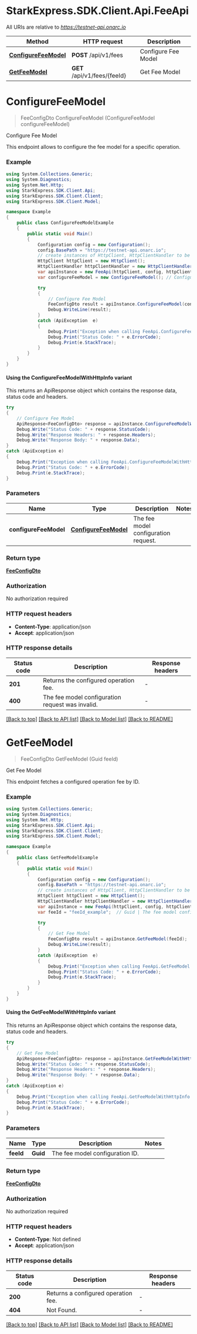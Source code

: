 # StarkExpress.SDK.Client.Api.FeeApi

All URIs are relative to *https://testnet-api.onarc.io*

| Method | HTTP request | Description |
|--------|--------------|-------------|
| [**ConfigureFeeModel**](FeeApi.md#configurefeemodel) | **POST** /api/v1/fees | Configure Fee Model |
| [**GetFeeModel**](FeeApi.md#getfeemodel) | **GET** /api/v1/fees/{feeId} | Get Fee Model |

<a name="configurefeemodel"></a>
# **ConfigureFeeModel**
> FeeConfigDto ConfigureFeeModel (ConfigureFeeModel configureFeeModel)

Configure Fee Model

This endpoint allows to configure the fee model for a specific operation.

### Example
```csharp
using System.Collections.Generic;
using System.Diagnostics;
using System.Net.Http;
using StarkExpress.SDK.Client.Api;
using StarkExpress.SDK.Client.Client;
using StarkExpress.SDK.Client.Model;

namespace Example
{
    public class ConfigureFeeModelExample
    {
        public static void Main()
        {
            Configuration config = new Configuration();
            config.BasePath = "https://testnet-api.onarc.io";
            // create instances of HttpClient, HttpClientHandler to be reused later with different Api classes
            HttpClient httpClient = new HttpClient();
            HttpClientHandler httpClientHandler = new HttpClientHandler();
            var apiInstance = new FeeApi(httpClient, config, httpClientHandler);
            var configureFeeModel = new ConfigureFeeModel(); // ConfigureFeeModel | The fee model configuration request.

            try
            {
                // Configure Fee Model
                FeeConfigDto result = apiInstance.ConfigureFeeModel(configureFeeModel);
                Debug.WriteLine(result);
            }
            catch (ApiException  e)
            {
                Debug.Print("Exception when calling FeeApi.ConfigureFeeModel: " + e.Message);
                Debug.Print("Status Code: " + e.ErrorCode);
                Debug.Print(e.StackTrace);
            }
        }
    }
}
```

#### Using the ConfigureFeeModelWithHttpInfo variant
This returns an ApiResponse object which contains the response data, status code and headers.

```csharp
try
{
    // Configure Fee Model
    ApiResponse<FeeConfigDto> response = apiInstance.ConfigureFeeModelWithHttpInfo(configureFeeModel);
    Debug.Write("Status Code: " + response.StatusCode);
    Debug.Write("Response Headers: " + response.Headers);
    Debug.Write("Response Body: " + response.Data);
}
catch (ApiException e)
{
    Debug.Print("Exception when calling FeeApi.ConfigureFeeModelWithHttpInfo: " + e.Message);
    Debug.Print("Status Code: " + e.ErrorCode);
    Debug.Print(e.StackTrace);
}
```

### Parameters

| Name | Type | Description | Notes |
|------|------|-------------|-------|
| **configureFeeModel** | [**ConfigureFeeModel**](ConfigureFeeModel.md) | The fee model configuration request. |  |

### Return type

[**FeeConfigDto**](FeeConfigDto.md)

### Authorization

No authorization required

### HTTP request headers

 - **Content-Type**: application/json
 - **Accept**: application/json


### HTTP response details
| Status code | Description | Response headers |
|-------------|-------------|------------------|
| **201** | Returns the configured operation fee. |  -  |
| **400** | The fee model configuration request was invalid. |  -  |

[[Back to top]](#) [[Back to API list]](../README.md#documentation-for-api-endpoints) [[Back to Model list]](../README.md#documentation-for-models) [[Back to README]](../README.md)

<a name="getfeemodel"></a>
# **GetFeeModel**
> FeeConfigDto GetFeeModel (Guid feeId)

Get Fee Model

This endpoint fetches a configured operation fee by ID.

### Example
```csharp
using System.Collections.Generic;
using System.Diagnostics;
using System.Net.Http;
using StarkExpress.SDK.Client.Api;
using StarkExpress.SDK.Client.Client;
using StarkExpress.SDK.Client.Model;

namespace Example
{
    public class GetFeeModelExample
    {
        public static void Main()
        {
            Configuration config = new Configuration();
            config.BasePath = "https://testnet-api.onarc.io";
            // create instances of HttpClient, HttpClientHandler to be reused later with different Api classes
            HttpClient httpClient = new HttpClient();
            HttpClientHandler httpClientHandler = new HttpClientHandler();
            var apiInstance = new FeeApi(httpClient, config, httpClientHandler);
            var feeId = "feeId_example";  // Guid | The fee model configuration ID.

            try
            {
                // Get Fee Model
                FeeConfigDto result = apiInstance.GetFeeModel(feeId);
                Debug.WriteLine(result);
            }
            catch (ApiException  e)
            {
                Debug.Print("Exception when calling FeeApi.GetFeeModel: " + e.Message);
                Debug.Print("Status Code: " + e.ErrorCode);
                Debug.Print(e.StackTrace);
            }
        }
    }
}
```

#### Using the GetFeeModelWithHttpInfo variant
This returns an ApiResponse object which contains the response data, status code and headers.

```csharp
try
{
    // Get Fee Model
    ApiResponse<FeeConfigDto> response = apiInstance.GetFeeModelWithHttpInfo(feeId);
    Debug.Write("Status Code: " + response.StatusCode);
    Debug.Write("Response Headers: " + response.Headers);
    Debug.Write("Response Body: " + response.Data);
}
catch (ApiException e)
{
    Debug.Print("Exception when calling FeeApi.GetFeeModelWithHttpInfo: " + e.Message);
    Debug.Print("Status Code: " + e.ErrorCode);
    Debug.Print(e.StackTrace);
}
```

### Parameters

| Name | Type | Description | Notes |
|------|------|-------------|-------|
| **feeId** | **Guid** | The fee model configuration ID. |  |

### Return type

[**FeeConfigDto**](FeeConfigDto.md)

### Authorization

No authorization required

### HTTP request headers

 - **Content-Type**: Not defined
 - **Accept**: application/json


### HTTP response details
| Status code | Description | Response headers |
|-------------|-------------|------------------|
| **200** | Returns a configured operation fee. |  -  |
| **404** | Not Found. |  -  |

[[Back to top]](#) [[Back to API list]](../README.md#documentation-for-api-endpoints) [[Back to Model list]](../README.md#documentation-for-models) [[Back to README]](../README.md)

